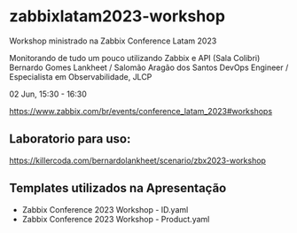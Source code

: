 # zabbixlatam2023-workshop

Workshop ministrado na Zabbix Conference Latam 2023

Monitorando de tudo um pouco utilizando Zabbix e API (Sala Colibri)
Bernardo Gomes Lankheet / Salomão Aragão dos Santos
DevOps Engineer / Especialista em Observabilidade, JLCP

02 Jun, 15:30 - 16:30

https://www.zabbix.com/br/events/conference_latam_2023#workshops

## Laboratorio para uso:
https://killercoda.com/bernardolankheet/scenario/zbx2023-workshop

## Templates utilizados na Apresentação
* Zabbix Conference 2023 Workshop - ID.yaml
* Zabbix Conference 2023 Workshop - Product.yaml